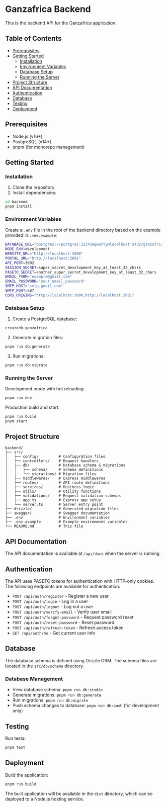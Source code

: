 # Ganzafrica Backend

This is the backend API for the Ganzafrica application.

## Table of Contents

- [Prerequisites](#prerequisites)
- [Getting Started](#getting-started)
    - [Installation](#installation)
    - [Environment Variables](#environment-variables)
    - [Database Setup](#database-setup)
    - [Running the Server](#running-the-server)
- [Project Structure](#project-structure)
- [API Documentation](#api-documentation)
- [Authentication](#authentication)
- [Database](#database)
- [Testing](#testing)
- [Deployment](#deployment)

## Prerequisites

- Node.js (v16+)
- PostgreSQL (v14+)
- pnpm (for monorepo management)

## Getting Started

### Installation

1. Clone the repository
2. Install dependencies:

```bash
cd backend
pnpm install
```

### Environment Variables

Create a `.env` file in the root of the backend directory based on the example provided in `.env.example`:

```bash
DATABASE_URL="postgres://postgres:123456qwerty@localhost:5432/ganzafrica"
NODE_ENV=development
WEBSITE_URL="http://localhost:3000"
PORTAL_URL="http://localhost:3001"
API_PORT=3002
SESSION_SECRET=super_secret_development_key_at_least_32_chars
PASETO_SECRET=another_super_secret_development_key_at_least_32_chars
EMAIL_FROM="example@gmail.com"
EMAIL_PASSWORD="your_email_password"
SMTP_HOST="smtp.gmail.com"
SMTP_PORT=587
CORS_ORIGINS="http://localhost:3000,http://localhost:3001"
```

### Database Setup

1. Create a PostgreSQL database:

```bash
createdb ganzafrica
```

2. Generate migration files:

```bash
pnpm run db:generate
```

3. Run migrations:

```bash
pnpm run db:migrate
```

### Running the Server

Development mode with hot reloading:

```bash
pnpm run dev
```

Production build and start:

```bash
pnpm run build
pnpm start
```

## Project Structure

```
backend/
├── src/
│   ├── config/         # Configuration files
│   ├── controllers/    # Request handlers
│   ├── db/             # Database schema & migrations
│   │   ├── schema/     # Schema definitions
│   │   └── migrations/ # Migration files
│   ├── middlewares/    # Express middlewares
│   ├── routes/         # API route definitions
│   ├── services/       # Business logic
│   ├── utils/          # Utility functions
│   ├── validations/    # Request validation schemas
│   ├── app.ts          # Express app setup
│   └── server.ts       # Server entry point
├── drizzle/            # Generated migration files
├── swagger/            # Swagger documentation
├── .env                # Environment variables
├── .env.example        # Example environment variables
└── README.md           # This file
```

## API Documentation

The API documentation is available at `/api/docs` when the server is running.

## Authentication

The API uses PASETO tokens for authentication with HTTP-only cookies. The following endpoints are available for authentication:

- `POST /api/auth/register` - Register a new user
- `POST /api/auth/login` - Log in a user
- `POST /api/auth/logout` - Log out a user
- `POST /api/auth/verify-email` - Verify user email
- `POST /api/auth/forgot-password` - Request password reset
- `POST /api/auth/reset-password` - Reset password
- `POST /api/auth/refresh-token` - Refresh access token
- `GET /api/auth/me` - Get current user info

## Database

The database schema is defined using Drizzle ORM. The schema files are located in the `src/db/schema` directory.

### Database Management

- View database schema: `pnpm run db:studio`
- Generate migrations: `pnpm run db:generate`
- Run migrations: `pnpm run db:migrate`
- Push schema changes to database: `pnpm run db:push` (for development only)

## Testing

Run tests:

```bash
pnpm test
```

## Deployment

Build the application:

```bash
pnpm run build
```

The built application will be available in the `dist` directory, which can be deployed to a Node.js hosting service.